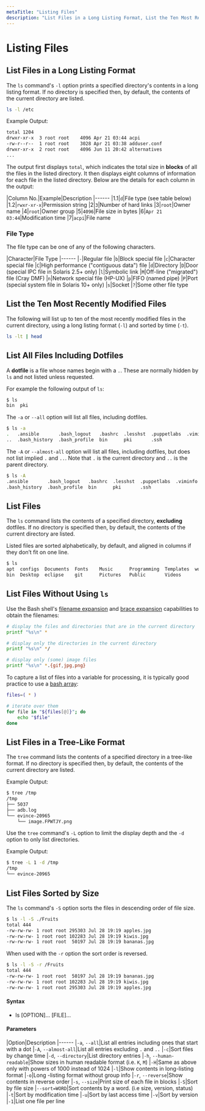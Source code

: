 ```yaml
---
metaTitle: "Listing Files"
description: "List Files in a Long Listing Format, List the Ten Most Recently Modified Files, List All Files Including Dotfiles, List Files, List Files Without Using `ls`, List Files in a Tree-Like Format, List Files Sorted by Size"
---
```


# Listing Files



## List Files in a Long Listing Format


The `ls` command's `-l` option prints a specified directory's contents in a long listing format. If no directory is specified then, by default, the contents of the current directory are listed.

```bash
ls -l /etc

```

Example Output:

```bash
total 1204
drwxr-xr-x  3 root root    4096 Apr 21 03:44 acpi
-rw-r--r--  1 root root    3028 Apr 21 03:38 adduser.conf
drwxr-xr-x  2 root root    4096 Jun 11 20:42 alternatives
...

```

The output first displays `total`, which indicates the total size in **blocks** of all the files in the listed directory. It then displays eight columns of information for each file in the listed directory. Below are the details for each column in the output:

|Column No.|Example|Description
|------
|1.1|`d`|File type (see table below)
|1.2|`rwxr-xr-x`|Permission string
|2|`3`|Number of hard links
|3|`root`|Owner name
|4|`root`|Owner group
|5|`4096`|File size in bytes
|6|`Apr 21 03:44`|Modification time
|7|`acpi`|File name

### File Type

The file type can be one of any of the following characters.

|Character|File Type
|------
|`-`|Regular file
|`b`|Block special file
|`c`|Character special file
|`C`|High performance ("contiguous data") file
|`d`|Directory
|`D`|Door (special IPC file in Solaris 2.5+ only)
|`l`|Symbolic link
|`M`|Off-line ("migrated") file (Cray DMF)
|`n`|Network special file (HP-UX)
|`p`|FIFO (named pipe)
|`P`|Port (special system file in Solaris 10+ only)
|`s`|Socket
|`?`|Some other file type



## List the Ten Most Recently Modified Files


The following will list up to ten of the most recently modified files in the current directory, using a long listing format (`-l`) and sorted by time (`-t`).

```bash
ls -lt | head

```



## List All Files Including Dotfiles


A **dotfile** is a file whose names begin with a `.`. These are normally hidden by `ls` and not listed unless requested.

For example the following output of `ls`:

```bash
$ ls
bin  pki

```

The `-a` or `--all` option will list all files, including dotfiles.

```bash
$ ls -a
.   .ansible       .bash_logout   .bashrc  .lesshst  .puppetlabs  .viminfo
..  .bash_history  .bash_profile  bin      pki       .ssh

```

The `-A` or `--almost-all` option will list all files, including dotfiles, but does not list implied `.` and `..`. Note that `.` is the current directory and `..` is the parent directory.

```bash
$ ls -A 
.ansible       .bash_logout   .bashrc  .lesshst  .puppetlabs  .viminfo
.bash_history  .bash_profile  bin      pki       .ssh

```



## List Files


The `ls` command lists the contents of a specified directory, **excluding** dotfiles. If no directory is specified then, by default, the contents of the current directory are listed.

Listed files are sorted alphabetically, by default, and aligned in columns if they don’t fit on one line.

```bash
$ ls
apt  configs  Documents  Fonts    Music      Programming  Templates  workspace
bin  Desktop  eclipse    git      Pictures   Public       Videos

```



## List Files Without Using `ls`


Use the Bash shell's [filename expansion](https://www.gnu.org/software/bash/manual/bashref.html#Filename-Expansion) and [brace expansion](https://www.gnu.org/software/bash/manual/bashref.html#Brace-Expansion) capabilities to obtain the filenames:

```bash
# display the files and directories that are in the current directory
printf "%s\n" *

# display only the directories in the current directory
printf "%s\n" */

# display only (some) image files
printf "%s\n" *.{gif,jpg,png}

```

To capture a list of files into a variable for processing, it is typically good practice to use a [bash array](https://www.gnu.org/software/bash/manual/bashref.html#Arrays):

```bash
files=( * )

# iterate over them
for file in "${files[@]}"; do
    echo "$file"
done

```



## List Files in a Tree-Like Format


The `tree` command lists the contents of a specified directory in a tree-like format. If no directory is specified then, by default, the contents of the current directory are listed.

Example Output:

```bash
$ tree /tmp
/tmp
├── 5037
├── adb.log
└── evince-20965
    └── image.FPWTJY.png

```

Use the `tree` command's `-L` option to limit the display depth and the `-d` option to only list directories.

Example Output:

```bash
$ tree -L 1 -d /tmp
/tmp
└── evince-20965

```



## List Files Sorted by Size


The `ls` command's `-S` option sorts the files in descending order of file size.

```bash
$ ls -l -S ./Fruits
total 444
-rw-rw-rw- 1 root root 295303 Jul 28 19:19 apples.jpg
-rw-rw-rw- 1 root root 102283 Jul 28 19:19 kiwis.jpg
-rw-rw-rw- 1 root root  50197 Jul 28 19:19 bananas.jpg

```

When used with the `-r` option the sort order is reversed.

```bash
$ ls -l -S -r /Fruits
total 444
-rw-rw-rw- 1 root root  50197 Jul 28 19:19 bananas.jpg
-rw-rw-rw- 1 root root 102283 Jul 28 19:19 kiwis.jpg
-rw-rw-rw- 1 root root 295303 Jul 28 19:19 apples.jpg

```



#### Syntax


- ls [OPTION]... [FILE]...



#### Parameters


|Option|Description
|------
|`-a`, `--all`|List all entries including ones that start with a dot
|`-A`, `--almost-all`|List all entries excluding `.` and `..`
|`-c`|Sort files by change time
|`-d`, `--directory`|List directory entries
|`-h`, `--human-readable`|Show sizes in human readable format (i.e. `K`, `M`)
|`-H`|Same as above only with powers of 1000 instead of 1024
|`-l`|Show contents in long-listing format
|`-o`|Long -listing format without group info
|`-r`, `--reverse`|Show contents in reverse order
|`-s`, `--size`|Print size of each file in blocks
|`-S`|Sort by file size
|`--sort=WORD`|Sort contents by a word. (i.e size, version, status)
|`-t`|Sort by modification time
|`-u`|Sort by last access time
|`-v`|Sort by version
|`-1`|List one file per line

